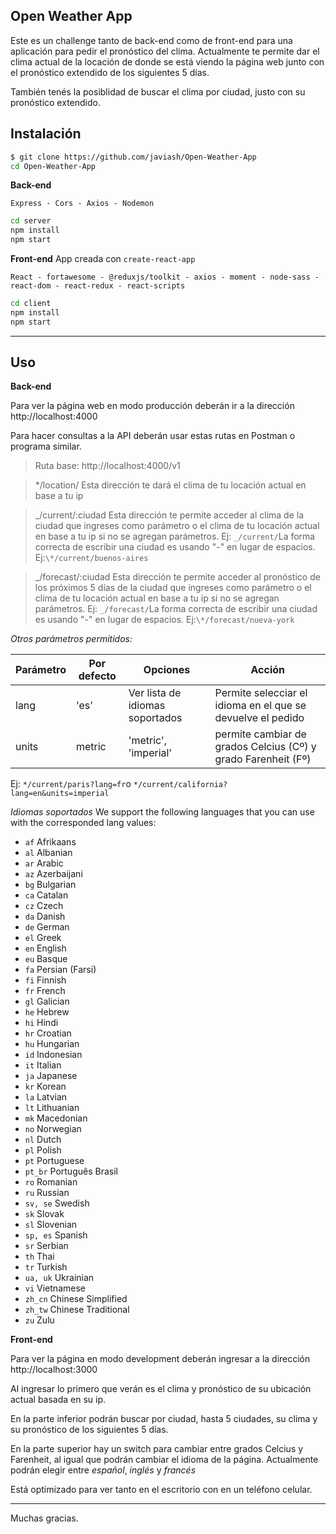 ## Open Weather App

Este es un challenge tanto de back-end como de front-end para una aplicación para pedir el pronóstico del clima. Actualmente te permite dar el clima actual de la locación de donde se está viendo la página web junto con el pronóstico extendido de los siguientes 5 días.

También tenés la posiblidad de buscar el clima por ciudad, justo con su pronóstico extendido.

## Instalación

```bash
$ git clone https://github.com/javiash/Open-Weather-App
cd Open-Weather-App
```

**Back-end**

`Express - Cors - Axios - Nodemon`

```bash
cd server
npm install
npm start
```

**Front-end**
App creada con `create-react-app`

`React - fortawesome - @reduxjs/toolkit - axios - moment - node-sass - react-dom - react-redux - react-scripts`

```bash
cd client
npm install
npm start
```

---

## Uso

**Back-end**

Para ver la página web en modo producción deberán ir a la dirección http://localhost:4000

Para hacer consultas a la API deberán usar estas rutas en Postman o programa similar.

> Ruta base: http://localhost:4000/v1

> \*/location/
Esta dirección te dará el clima de tu locación actual en base a tu ip

> _/current/:ciudad
Esta dirección te permite acceder al clima de la ciudad que ingreses como parámetro o el clima de tu locación actual en base a tu ip si no se agregan parámetros. Ej: `_/current/`La forma correcta de escribir una ciudad es usando "-" en lugar de espacios. Ej:`\*/current/buenos-aires`

> _/forecast/:ciudad
Esta dirección te permite acceder al pronóstico de los próximos 5 días de la ciudad que ingreses como parámetro o el clima de tu locación actual en base a tu ip si no se agregan parámetros. Ej: `_/forecast/`La forma correcta de escribir una ciudad es usando "-" en lugar de espacios. Ej:`\*/forecast/nueva-york`

_Otros parámetros permitidos:_

| Parámetro | Por defecto | Opciones                        | Acción                                                        |
| --------- | ----------- | ------------------------------- | ------------------------------------------------------------- |
| lang      | 'es'        | Ver lista de idiomas soportados | Permite selecciar el idioma en el que se devuelve el pedido   |
| units     | metric      | 'metric', 'imperial'            | permite cambiar de grados Celcius (Cº) y grado Farenheit (Fº) |

Ej: `*/current/paris?lang=fr`o `*/current/california?lang=en&units=imperial`

_Idiomas soportados_
We support the following languages that you can use with the corresponded lang values:

- `af` Afrikaans
- `al` Albanian
- `ar` Arabic
- `az` Azerbaijani
- `bg` Bulgarian
- `ca` Catalan
- `cz` Czech
- `da` Danish
- `de` German
- `el` Greek
- `en` English
- `eu` Basque
- `fa` Persian (Farsi)
- `fi` Finnish
- `fr` French
- `gl` Galician
- `he` Hebrew
- `hi` Hindi
- `hr` Croatian
- `hu` Hungarian
- `id` Indonesian
- `it` Italian
- `ja` Japanese
- `kr` Korean
- `la` Latvian
- `lt` Lithuanian
- `mk` Macedonian
- `no` Norwegian
- `nl` Dutch
- `pl` Polish
- `pt` Portuguese
- `pt_br` Português Brasil
- `ro` Romanian
- `ru` Russian
- `sv, se` Swedish
- `sk` Slovak
- `sl` Slovenian
- `sp, es` Spanish
- `sr` Serbian
- `th` Thai
- `tr` Turkish
- `ua, uk` Ukrainian
- `vi` Vietnamese
- `zh_cn` Chinese Simplified
- `zh_tw` Chinese Traditional
- `zu` Zulu 

**Front-end**

Para ver la página en modo development deberán ingresar a la dirección http://localhost:3000

Al ingresar lo primero que verán es el clima y pronóstico de su ubicación actual basada en su ip.

En la parte inferior podrán buscar por ciudad, hasta 5 ciudades, su clima y su pronóstico de los siguientes 5 días.

En la parte superior hay un switch para cambiar entre grados Celcius y Farenheit, al igual que podrán cambiar el idioma de la página. Actualmente podrán elegir entre _español_, _inglés_ y _francés_

Está optimizado para ver tanto en el escritorio con en un teléfono celular.

---

Muchas gracias.
